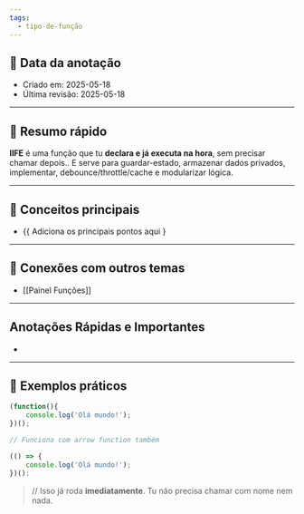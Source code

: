 ```yaml
---
tags:
  - tipo-de-função
---
```


## 📅 Data da anotação
- Criado em: 2025-05-18
- Última revisão: 2025-05-18

---

## 🧠 Resumo rápido
**IIFE** é uma função que tu **declara e já executa na hora**, sem precisar chamar depois.. E serve para guardar-estado, armazenar dados privados, implementar, debounce/throttle/cache e modularizar lógica.

---

## 📌 Conceitos principais
- {{ Adiciona os principais pontos aqui } 

---

## 🧩 Conexões com outros temas
- [[Painel Funções]]

---

## Anotações Rápidas e Importantes
- 

---

## 📖 Exemplos práticos
```js
(function(){
	console.log('Olá mundo!');
})();

// Funciona com arrow function também

(() => {
	console.log('Olá mundo!');
})():
```
> // Isso já roda **imediatamente**. Tu não precisa chamar com nome nem nada.